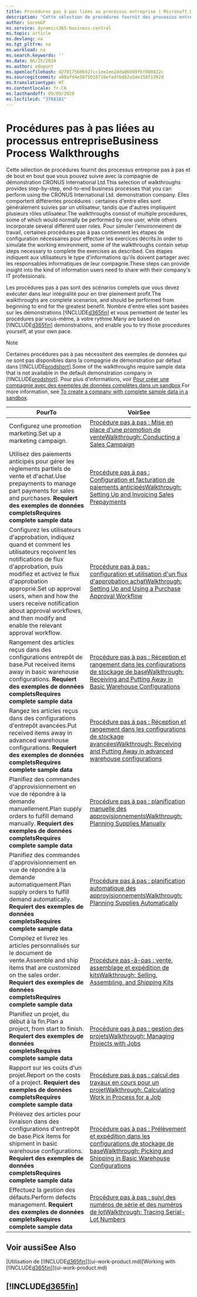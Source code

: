 ```yaml
---
title: Procédures pas à pas liées au processus entreprise | Microsoft Docs
description: "Cette sélection de procédures fournit des processus entreprise pas à pas et de bout en bout que vous pouvez suivre avec la compagnie de démonstration CRONUS International Ltd. Elles comportent différentes procédures : certaines d'entre elles sont généralement suivies par un utilisateur, tandis que d'autres impliquent plusieurs rôles utilisateur. Pour simuler l'environnement de travail, certaines procédures pas à pas contiennent les étapes de configuration nécessaires pour effectuer les exercices décrits. Ces étapes indiquent aux utilisateurs le type d'informations qu'ils doivent partager avec les responsables informatiques de leur compagnie."
author: SorenGP
ms.service: dynamics365-business-central
ms.topic: article
ms.devlang: na
ms.tgt_pltfrm: na
ms.workload: na
ms.search.keywords: ''
ms.date: 06/25/2020
ms.author: edupont
ms.openlocfilehash: d278175606927cc1ee1ee2dda86099f6f080822c
ms.sourcegitcommit: a80afd4e5075018716efad76d82a54e158f1392d
ms.translationtype: HT
ms.contentlocale: fr-CA
ms.lasthandoff: 09/09/2020
ms.locfileid: "3788381"
---
```

# <a name="business-process-walkthroughs"></a><span data-ttu-id="43060-106">Procédures pas à pas liées au processus entreprise</span><span class="sxs-lookup"><span data-stu-id="43060-106">Business Process Walkthroughs</span></span>

<span data-ttu-id="43060-107">Cette sélection de procédures fournit des processus entreprise pas à pas et de bout en bout que vous pouvez suivre avec la compagnie de démonstration CRONUS International Ltd.</span><span class="sxs-lookup"><span data-stu-id="43060-107">This selection of walkthroughs provides step-by-step, end-to-end business processes that you can perform using the CRONUS International Ltd. demonstration company.</span></span> <span data-ttu-id="43060-108">Elles comportent différentes procédures : certaines d'entre elles sont généralement suivies par un utilisateur, tandis que d'autres impliquent plusieurs rôles utilisateur.</span><span class="sxs-lookup"><span data-stu-id="43060-108">The walkthroughs consist of multiple procedures, some of which would normally be performed by one user, while others incorporate several different user roles.</span></span> <span data-ttu-id="43060-109">Pour simuler l'environnement de travail, certaines procédures pas à pas contiennent les étapes de configuration nécessaires pour effectuer les exercices décrits.</span><span class="sxs-lookup"><span data-stu-id="43060-109">In order to simulate the working environment, some of the walkthroughs contain setup steps necessary to complete the exercises as described.</span></span> <span data-ttu-id="43060-110">Ces étapes indiquent aux utilisateurs le type d'informations qu'ils doivent partager avec les responsables informatiques de leur compagnie.</span><span class="sxs-lookup"><span data-stu-id="43060-110">These steps can provide insight into the kind of information users need to share with their company's IT professionals.</span></span>  

 <span data-ttu-id="43060-111">Les procédures pas à pas sont des scénarios complets que vous devez exécuter dans leur intégralité pour en tirer pleinement profit.</span><span class="sxs-lookup"><span data-stu-id="43060-111">The walkthroughs are complete scenarios, and should be performed from beginning to end for the greatest benefit.</span></span> <span data-ttu-id="43060-112">Nombre d'entre elles sont basées sur les démonstrations [!INCLUDE[d365fin](includes/d365fin_md.md)] et vous permettent de tester les procédures par vous-même, à votre rythme.</span><span class="sxs-lookup"><span data-stu-id="43060-112">Many are based on [!INCLUDE[d365fin](includes/d365fin_md.md)] demonstrations, and enable you to try those procedures yourself, at your own pace.</span></span>  

> [!NOTE]
> <span data-ttu-id="43060-113">Certaines procédures pas à pas nécessitent des exemples de données qui ne sont pas disponibles dans la compagnie de démonstration par défaut dans [!INCLUDE[prodshort](includes/prodshort.md)].</span><span class="sxs-lookup"><span data-stu-id="43060-113">Some of the walkthroughs require sample data that is not available in the default demonstration company in [!INCLUDE[prodshort](includes/prodshort.md)].</span></span> <span data-ttu-id="43060-114">Pour plus d'informations, voir [Pour créer une compagnie avec des exemples de données complètes dans un sandbox](across-how-create-sandbox-environment.md#to-create-a-company-with-complete-sample-data-in-a-sandbox).</span><span class="sxs-lookup"><span data-stu-id="43060-114">For more information, see [To create a company with complete sample data in a sandbox](across-how-create-sandbox-environment.md#to-create-a-company-with-complete-sample-data-in-a-sandbox).</span></span>

|<span data-ttu-id="43060-115">Pour</span><span class="sxs-lookup"><span data-stu-id="43060-115">To</span></span>|<span data-ttu-id="43060-116">Voir</span><span class="sxs-lookup"><span data-stu-id="43060-116">See</span></span>|  
|--------|---------|  
|<span data-ttu-id="43060-117">Configurez une promotion marketing.</span><span class="sxs-lookup"><span data-stu-id="43060-117">Set up a marketing campaign.</span></span>|[<span data-ttu-id="43060-118">Procédure pas à pas : Mise en place d'une promotion de vente</span><span class="sxs-lookup"><span data-stu-id="43060-118">Walkthrough: Conducting a Sales Campaign</span></span>](walkthrough-conducting-a-sales-campaign.md)|  
|<span data-ttu-id="43060-119">Utilisez des paiements anticipés pour gérer les règlements partiels de vente et d'achat.</span><span class="sxs-lookup"><span data-stu-id="43060-119">Use prepayments to manage part payments for sales and purchases.</span></span> <span data-ttu-id="43060-120">**Requiert des exemples de données complets**</span><span class="sxs-lookup"><span data-stu-id="43060-120">**Requires complete sample data**</span></span> |[<span data-ttu-id="43060-121">Procédure pas à pas : Configuration et facturation de paiements anticipés</span><span class="sxs-lookup"><span data-stu-id="43060-121">Walkthrough: Setting Up and Invoicing Sales Prepayments</span></span>](walkthrough-setting-up-and-invoicing-sales-prepayments.md)|  
|<span data-ttu-id="43060-122">Configurez les utilisateurs d'approbation, indiquez quand et comment les utilisateurs reçoivent les notifications de flux d'approbation, puis modifiez et activez le flux d'approbation approprié.</span><span class="sxs-lookup"><span data-stu-id="43060-122">Set up approval users, when and how the users receive notification about approval workflows, and then modify and enable the relevant approval workflow.</span></span>|[<span data-ttu-id="43060-123">Procédure pas à pas : configuration et utilisation d'un flux d'approbation achat</span><span class="sxs-lookup"><span data-stu-id="43060-123">Walkthrough: Setting Up and Using a Purchase Approval Workflow</span></span>](walkthrough-setting-up-and-using-a-purchase-approval-workflow.md)|  
|<span data-ttu-id="43060-124">Rangement des articles reçus dans des configurations entrepôt de base.</span><span class="sxs-lookup"><span data-stu-id="43060-124">Put received items away in basic warehouse configurations.</span></span> <span data-ttu-id="43060-125">**Requiert des exemples de données complets**</span><span class="sxs-lookup"><span data-stu-id="43060-125">**Requires complete sample data**</span></span>|[<span data-ttu-id="43060-126">Procédure pas à pas : Réception et rangement dans les configurations de stockage de base</span><span class="sxs-lookup"><span data-stu-id="43060-126">Walkthrough: Receiving and Putting Away in Basic Warehouse Configurations</span></span>](walkthrough-receiving-and-putting-away-in-basic-warehousing.md)|  
|<span data-ttu-id="43060-127">Rangez les articles reçus dans des configurations d'entrepôt avancées.</span><span class="sxs-lookup"><span data-stu-id="43060-127">Put received items away in advanced warehouse configurations.</span></span> <span data-ttu-id="43060-128">**Requiert des exemples de données complets**</span><span class="sxs-lookup"><span data-stu-id="43060-128">**Requires complete sample data**</span></span>|[<span data-ttu-id="43060-129">Procédure pas à pas : Réception et rangement dans les configurations de stockage avancées</span><span class="sxs-lookup"><span data-stu-id="43060-129">Walkthrough: Receiving and Putting Away in advanced warehouse configurations</span></span>](walkthrough-receiving-and-putting-away-in-advanced-warehousing.md)|  
|<span data-ttu-id="43060-130">Planifiez des commandes d'approvisionnement en vue de répondre à la demande manuellement.</span><span class="sxs-lookup"><span data-stu-id="43060-130">Plan supply orders to fulfill demand manually.</span></span> <span data-ttu-id="43060-131">**Requiert des exemples de données complets**</span><span class="sxs-lookup"><span data-stu-id="43060-131">**Requires complete sample data**</span></span>|[<span data-ttu-id="43060-132">Procédure pas à pas : planification manuelle des approvisionnements</span><span class="sxs-lookup"><span data-stu-id="43060-132">Walkthrough: Planning Supplies Manually</span></span>](walkthrough-planning-supplies-manually.md)|  
|<span data-ttu-id="43060-133">Planifiez des commandes d'approvisionnement en vue de répondre à la demande automatiquement.</span><span class="sxs-lookup"><span data-stu-id="43060-133">Plan supply orders to fulfill demand automatically.</span></span> <span data-ttu-id="43060-134">**Requiert des exemples de données complets**</span><span class="sxs-lookup"><span data-stu-id="43060-134">**Requires complete sample data**</span></span>|[<span data-ttu-id="43060-135">Procédure pas à pas : planification automatique des approvisionnements</span><span class="sxs-lookup"><span data-stu-id="43060-135">Walkthrough: Planning Supplies Automatically</span></span>](walkthrough-planning-supplies-automatically.md)|  
|<span data-ttu-id="43060-136">Compilez et livrez les articles personnalisés sur le document de vente.</span><span class="sxs-lookup"><span data-stu-id="43060-136">Assemble and ship items that are customized on the sales order.</span></span> <span data-ttu-id="43060-137">**Requiert des exemples de données complets**</span><span class="sxs-lookup"><span data-stu-id="43060-137">**Requires complete sample data**</span></span>|[<span data-ttu-id="43060-138">Procédure pas-à-pas : vente, assemblage et expédition de kits</span><span class="sxs-lookup"><span data-stu-id="43060-138">Walkthrough: Selling, Assembling, and Shipping Kits</span></span>](walkthrough-selling-assembling-and-shipping-kits.md)|  
|<span data-ttu-id="43060-139">Planifiez un projet, du début à la fin.</span><span class="sxs-lookup"><span data-stu-id="43060-139">Plan a project, from start to finish.</span></span> <span data-ttu-id="43060-140">**Requiert des exemples de données complets**</span><span class="sxs-lookup"><span data-stu-id="43060-140">**Requires complete sample data**</span></span>|[<span data-ttu-id="43060-141">Procédure pas à pas : gestion des projets</span><span class="sxs-lookup"><span data-stu-id="43060-141">Walkthrough: Managing Projects with Jobs</span></span>](walkthrough-managing-projects-with-jobs.md)|  
|<span data-ttu-id="43060-142">Rapport sur les coûts d'un projet.</span><span class="sxs-lookup"><span data-stu-id="43060-142">Report on the costs of a project.</span></span> <span data-ttu-id="43060-143">**Requiert des exemples de données complets**</span><span class="sxs-lookup"><span data-stu-id="43060-143">**Requires complete sample data**</span></span>|[<span data-ttu-id="43060-144">Procédure pas à pas : calcul des travaux en cours pour un projet</span><span class="sxs-lookup"><span data-stu-id="43060-144">Walkthrough: Calculating Work in Process for a Job</span></span>](walkthrough-calculating-work-in-process-for-a-job.md)|  
|<span data-ttu-id="43060-145">Prélevez des articles pour livraison dans des configurations d'entrepôt de base.</span><span class="sxs-lookup"><span data-stu-id="43060-145">Pick items for shipment in basic warehouse configurations.</span></span> <span data-ttu-id="43060-146">**Requiert des exemples de données complets**</span><span class="sxs-lookup"><span data-stu-id="43060-146">**Requires complete sample data**</span></span>|[<span data-ttu-id="43060-147">Procédure pas à pas : Prélèvement et expédition dans les configurations de stockage de base</span><span class="sxs-lookup"><span data-stu-id="43060-147">Walkthrough: Picking and Shipping in Basic Warehouse Configurations</span></span>](walkthrough-picking-and-shipping-in-basic-warehousing.md)|  
|<span data-ttu-id="43060-148">Effectuez la gestion des défauts.</span><span class="sxs-lookup"><span data-stu-id="43060-148">Perform defects management.</span></span> <span data-ttu-id="43060-149">**Requiert des exemples de données complets**</span><span class="sxs-lookup"><span data-stu-id="43060-149">**Requires complete sample data**</span></span>|[<span data-ttu-id="43060-150">Procédure pas à pas : suivi des numéros de série et des numéros de lot</span><span class="sxs-lookup"><span data-stu-id="43060-150">Walkthrough: Tracing Serial-Lot Numbers</span></span>](walkthrough-tracing-serial-lot-numbers.md)|  

## <a name="see-also"></a><span data-ttu-id="43060-151">Voir aussi</span><span class="sxs-lookup"><span data-stu-id="43060-151">See Also</span></span>

<span data-ttu-id="43060-152">[Utilisation de [!INCLUDE[d365fin](includes/d365fin_md.md)]](ui-work-product.md)</span><span class="sxs-lookup"><span data-stu-id="43060-152">[Working with [!INCLUDE[d365fin](includes/d365fin_md.md)]](ui-work-product.md)</span></span>  

## [!INCLUDE[d365fin](includes/free_trial_md.md)]  
